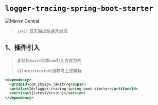 # `logger-tracing-spring-boot-starter`

![Maven Central](https://img.shields.io/maven-central/v/com.yhyzgn.jakit/logger-tracing-spring-boot-starter?color=orange&label=logger-tracing-spring-boot-starter&logo=apachemaven&logoColor=c71a36&style=flat-square)
> `jakit` 日志输出快速开发库



## 1、插件引入

> 此处以`maven`仓库`pom`引入方式为例
>
> `${latestVersion}`请参考上述徽标

```xml
<dependency>
  <groupId>com.yhyzgn.jakit</groupId>
  <artifactId>logger-tracing-spring-boot-starter</artifactId>
  <version>${latestVersion}</version>
</dependency>
```

